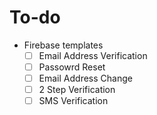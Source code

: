# To-do

- Firebase templates
    - [ ] Email Address Verification
    - [ ] Passowrd Reset
    - [ ] Email Address Change
    - [ ] 2 Step Verification
    - [ ] SMS Verification
